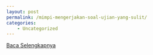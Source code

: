 ```yaml
---
layout: post
permalink: /mimpi-mengerjakan-soal-ujian-yang-sulit/
categories:
    - Uncategorized
---
```


[Baca Selengkapnya](/02)